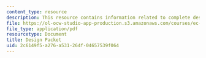 ```yaml
---
content_type: resource
description: This resource contains information related to complete design packet.
file: https://ol-ocw-studio-app-production.s3.amazonaws.com/courses/ec-720j-d-lab-ii-design-spring-2010/2c6149f5a276a531264f04657539f064_MITEC_720JS10_design_packt.pdf
file_type: application/pdf
resourcetype: Document
title: Design Packet
uid: 2c6149f5-a276-a531-264f-04657539f064
---
```

